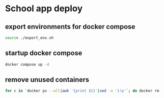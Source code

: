 # School app deploy 

## export environments for docker compose

```sh
source ./export_env.sh
```

## startup docker compose

```sh
docker compose up -d 
```

## remove unused containers

```sh
for c in `docker ps --all|awk '{print $1}'|sed -n '1!p'`; do docker rm $c; done
```



